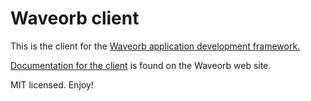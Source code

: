 # Waveorb client

This is the client for the [Waveorb application development framework.](https://waveorb.com)

[Documentation for the client](https://waveorb.com/doc/client.html) is found on the Waveorb web site.

MIT licensed. Enjoy!